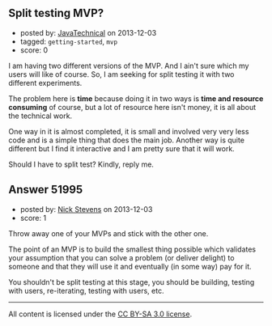 ## Split testing MVP?

- posted by: [JavaTechnical](https://stackexchange.com/users/-1/29731-javatechnical) on 2013-12-03
- tagged: `getting-started`, `mvp`
- score: 0

<p>I am having two different versions of the MVP. And I ain't sure which my users will like of course. So, I am seeking for split testing it with two different experiments.</p>

<p>The problem here is <strong>time</strong> because doing it in two ways is <strong>time and resource consuming</strong> of course, but a lot of resource here isn't money, it is all about the technical work.</p>

<p>One way in it is almost completed, it is small and involved very very less code and is a simple thing that does the main job. Another way is quite different but I find it interactive and I am pretty sure that it will work.</p>

<p>Should I have to split test?
Kindly, reply me.</p>



## Answer 51995

- posted by: [Nick Stevens](https://stackexchange.com/users/-1/15902-nick-stevens) on 2013-12-03
- score: 1

<p>Throw away one of your MVPs and stick with the other one.</p>

<p>The point of an MVP is to build the smallest thing possible which validates your assumption that you can solve a problem (or deliver delight) to someone and that they will use it and eventually (in some way) pay for it.</p>

<p>You shouldn't be split testing at this stage, you should be building, testing with users, re-iterating, testing with users, etc.</p>




---

All content is licensed under the [CC BY-SA 3.0 license](https://creativecommons.org/licenses/by-sa/3.0/).
